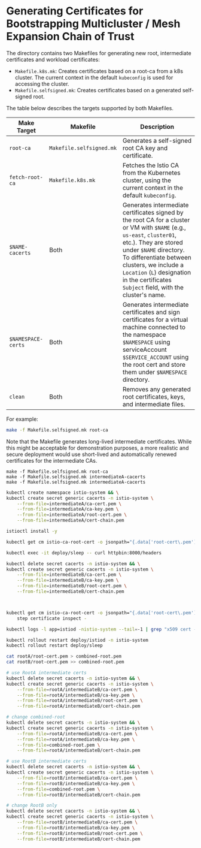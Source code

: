 # Generating Certificates for Bootstrapping Multicluster / Mesh Expansion Chain of Trust

The directory contains two Makefiles for generating new root, intermediate certificates and workload certificates:
- `Makefile.k8s.mk`: Creates certificates based on a root-ca from a k8s cluster. The current context in the default
`kubeconfig` is used for accessing the cluster.
- `Makefile.selfsigned.mk`: Creates certificates based on a generated self-signed root.

The table below describes the targets supported by both Makefiles.

| Make Target        | Makefile                 | Description                                                                                                                                                                                                                                                                                                          |
| ------------------ | ------------------------ | -------------------------------------------------------------------------------------------------------------------------------------------------------------------------------------------------------------------------------------------------------------------------------------------------------------------- |
| `root-ca`          | `Makefile.selfsigned.mk` | Generates a self-signed root CA key and certificate.                                                                                                                                                                                                                                                                 |
| `fetch-root-ca`    | `Makefile.k8s.mk`        | Fetches the Istio CA from the Kubernetes cluster, using the current context in the default `kubeconfig`.                                                                                                                                                                                                             |
| `$NAME-cacerts`    | Both                     | Generates intermediate certificates signed by the root CA for a cluster or VM with `$NAME` (e.g., `us-east`, `cluster01`, etc.). They are stored under `$NAME` directory. To differentiate between clusters, we include a `Location` (`L`) designation in the certificates `Subject` field, with the cluster's name. |
| `$NAMESPACE-certs` | Both                     | Generates intermediate certificates and sign certificates for a virtual machine connected to the namespace `$NAMESPACE` using serviceAccount `$SERVICE_ACCOUNT` using the root cert and store them under `$NAMESPACE` directory.                                                                                     |
| `clean`            | Both                     | Removes any generated root certificates, keys, and intermediate files.                                                                                                                                                                                                                                               |

For example:

```bash
make -f Makefile.selfsigned.mk root-ca
```

Note that the Makefile generates long-lived intermediate certificates. While this might be
acceptable for demonstration purposes, a more realistic and secure deployment would use
short-lived and automatically renewed certificates for the intermediate CAs.

```
make -f Makefile.selfsigned.mk root-ca
make -f Makefile.selfsigned.mk intermediateA-cacerts
make -f Makefile.selfsigned.mk intermediateA-cacerts
```

```bash
kubectl create namespace istio-system && \
kubectl create secret generic cacerts -n istio-system \
    --from-file=intermediateA/ca-cert.pem \
    --from-file=intermediateA/ca-key.pem \
    --from-file=intermediateA/root-cert.pem \
    --from-file=intermediateA/cert-chain.pem
```


```bash
istioctl install -y

kubectl get cm istio-ca-root-cert -o jsonpath="{.data['root-cert\.pem']}" | step certificate inspect -
```

```bash
kubectl exec -it deploy/sleep -- curl httpbin:8000/headers
```

```bash
kubectl delete secret cacerts -n istio-system && \
kubectl create secret generic cacerts -n istio-system \
    --from-file=intermediateB/ca-cert.pem \
    --from-file=intermediateB/ca-key.pem \
    --from-file=intermediateB/root-cert.pem \
    --from-file=intermediateB/cert-chain.pem



kubectl get cm istio-ca-root-cert -o jsonpath="{.data['root-cert\.pem']}" | \
    step certificate inspect -
```

```bash
kubectl logs -l app=istiod -nistio-system --tail=-1 | grep "x509 cert - Issuer"
```

```bash
kubectl rollout restart deploy/istiod -n istio-system
kubectl rollout restart deploy/sleep
```

```bash
cat rootA/root-cert.pem > combined-root.pem
cat rootB/root-cert.pem >> combined-root.pem

# use RootA intermediate certs
kubectl delete secret cacerts -n istio-system && \
kubectl create secret generic cacerts -n istio-system \
    --from-file=rootA/intermediateB/ca-cert.pem \
    --from-file=rootA/intermediateB/ca-key.pem \
    --from-file=rootA/intermediateB/root-cert.pem \
    --from-file=rootA/intermediateB/cert-chain.pem

# change combined-root
kubectl delete secret cacerts -n istio-system && \
kubectl create secret generic cacerts -n istio-system \
    --from-file=rootA/intermediateB/ca-cert.pem \
    --from-file=rootA/intermediateB/ca-key.pem \
    --from-file=combined-root.pem \
    --from-file=rootA/intermediateB/cert-chain.pem

# use RootB intermediate certs
kubectl delete secret cacerts -n istio-system && \
kubectl create secret generic cacerts -n istio-system \
    --from-file=rootB/intermediateB/ca-cert.pem \
    --from-file=rootB/intermediateB/ca-key.pem \
    --from-file=combined-root.pem \
    --from-file=rootB/intermediateB/cert-chain.pem

# change RootB only
kubectl delete secret cacerts -n istio-system && \
kubectl create secret generic cacerts -n istio-system \
    --from-file=rootB/intermediateB/ca-cert.pem \
    --from-file=rootB/intermediateB/ca-key.pem \
    --from-file=rootB/intermediateB/root-cert.pem \
    --from-file=rootB/intermediateB/cert-chain.pem
```